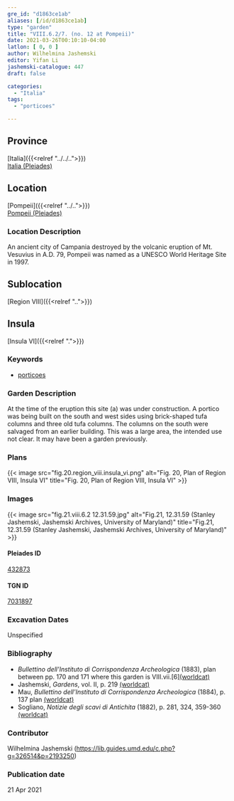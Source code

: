 ```yaml
---
gre_id: "d1863ce1ab"
aliases: [/id/d1863ce1ab]
type: "garden"
title: "VIII.6.2/7. (no. 12 at Pompeii)"
date: 2021-03-26T00:10:10-04:00
latlon: [ 0, 0 ]
author: Wilhelmina Jashemski
editor: Yifan Li
jashemski-catalogue: 447
draft: false

categories:
  - "Italia"
tags:
  - "porticoes"

---
```


## Province
[Italia]({{<relref "../../..">}}) \
[Italia (Pleiades)](https://pleiades.stoa.org/places/1052)

## Location
[Pompeii]({{<relref "../..">}}) \
[Pompeii (Pleiades)](https://pleiades.stoa.org/places/433032)

### Location Description
An ancient city of Campania destroyed by the volcanic eruption of Mt. Vesuvius in A.D. 79, Pompeii was named as a UNESCO World Heritage Site in 1997.

## Sublocation
[Region VIII]({{<relref "..">}})

## Insula
[Insula VI]({{<relref ".">}})

### Keywords
 - [porticoes](http://vocab.getty.edu/page/aat/300004145)

### Garden Description
At the time of the eruption this site (a) was under construction. A portico was being built on the south and west sides using brick-shaped tufa columns and three old tufa columns. The columns on the south were salvaged from an earlier building. This was a large area, the intended use not clear. It may have been a garden previously.

### Plans
{{< image src="fig.20.region_viii.insula_vi.png" alt="Fig. 20, Plan of Region VIII, Insula VI" title="Fig. 20, Plan of Region VIII, Insula VI" >}}

### Images
{{< image src="fig.21.viii.6.2 12.31.59.jpg" alt="Fig.21, 12.31.59 (Stanley Jashemski, Jashemski Archives, University of Maryland)" title="Fig.21, 12.31.59 (Stanley Jashemski, Jashemski Archives, University of Maryland)" >}}


#### Pleiades ID
[432873](https://pleiades.stoa.org/places/538911200)

#### TGN ID
[7031897](http://vocab.getty.edu/page/tgn/2053030)

###  Excavation Dates
Unspecified

### Bibliography
* *Bullettino dell'Instituto di Corrispondenza Archeologica* (1883), plan between pp. 170 and 171 where this garden is VIII.vii.[6][(worldcat)](http://www.worldcat.org/oclc/955010670)
* Jashemski, *Gardens*, vol. II, p. 219 [(worldcat)](http://www.worldcat.org/oclc/1113367431)
* Mau, *Bullettino dell'Instituto di Corrispondenza Archeologica* (1884), p. 137 plan [(worldcat)](http://www.worldcat.org/oclc/823239162)
* Sogliano, *Notizie degli scavi di Antichita* (1882), p. 281, 324, 359-360 [(worldcat)](http://www.worldcat.org/oclc/638883283)


### Contributor
Wilhelmina Jashemski (https://lib.guides.umd.edu/c.php?g=326514&p=2193250)

### Publication date

21 Apr 2021
